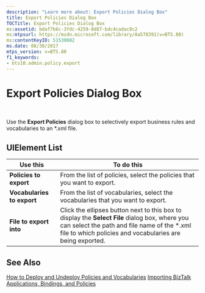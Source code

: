```yaml
---
description: "Learn more about: Export Policies Dialog Box"
title: Export Policies Dialog Box
TOCTitle: Export Policies Dialog Box
ms:assetid: bdaf7b6c-3fdc-4259-8d87-bdc4cadac8c2
ms:mtpsurl: https://msdn.microsoft.com/library/Aa578391(v=BTS.80)
ms:contentKeyID: 51530882
ms.date: 08/30/2017
mtps_version: v=BTS.80
f1_keywords:
- bts10.admin.policy.export
---
```


# Export Policies Dialog Box

 

Use the **Export Policies** dialog box to selectively export business rules and vocabularies to an \*.xml file.

## UIElement List

<table>
<thead>
<tr class="header">
<th>Use this</th>
<th>To do this</th>
</tr>
</thead>
<tbody>
<tr class="odd">
<td><strong>Policies to export</strong></td>
<td>From the list of policies, select the policies that you want to export.</td>
</tr>
<tr class="even">
<td><strong>Vocabularies to export</strong></td>
<td>From the list of vocabularies, select the vocabularies that you want to export.</td>
</tr>
<tr class="odd">
<td><strong>File to export into</strong></td>
<td>Click the ellipses button next to this box to display the <strong>Select File</strong> dialog box, where you can select the path and file name of the *.xml file to which policies and vocabularies are being exported.</td>
</tr>
</tbody>
</table>


## See Also

[How to Deploy and Undeploy Policies and Vocabularies](https://msdn.microsoft.com/library/aa577524\(v=bts.80\))  
[Importing BizTalk Applications, Bindings, and Policies](https://msdn.microsoft.com/library/aa560565\(v=bts.80\))

